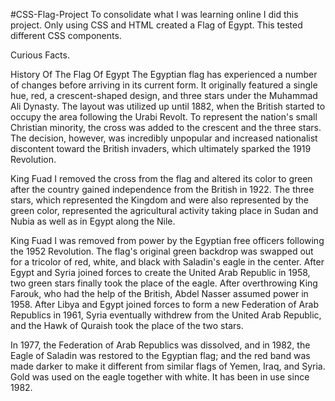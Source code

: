 #CSS-Flag-Project
To consolidate what I was learning online I did this project. Only using CSS and HTML created a Flag of Egypt.
This tested different CSS components.

Curious Facts.

History Of The Flag Of Egypt
The Egyptian flag has experienced a number of changes before arriving in its current form. It originally featured a single hue, red, a crescent-shaped design, and three stars under the Muhammad Ali Dynasty. The layout was utilized up until 1882, when the British started to occupy the area following the Urabi Revolt. To represent the nation's small Christian minority, the cross was added to the crescent and the three stars. The decision, however, was incredibly unpopular and increased nationalist discontent toward the British invaders, which ultimately sparked the 1919 Revolution.

King Fuad I removed the cross from the flag and altered its color to green after the country gained independence from the British in 1922. The three stars, which represented the Kingdom and were also represented by the green color, represented the agricultural activity taking place in Sudan and Nubia as well as in Egypt along the Nile.

King Fuad I was removed from power by the Egyptian free officers following the 1952 Revolution. The flag's original green backdrop was swapped out for a tricolor of red, white, and black with Saladin's eagle in the center. After Egypt and Syria joined forces to create the United Arab Republic in 1958, two green stars finally took the place of the eagle. After overthrowing King Farouk, who had the help of the British, Abdel Nasser assumed power in 1958. After Libya and Egypt joined forces to form a new Federation of Arab Republics in 1961, Syria eventually withdrew from the United Arab Republic, and the Hawk of Quraish took the place of the two stars.

In 1977, the Federation of Arab Republics was dissolved, and in 1982, the Eagle of Saladin was restored to the Egyptian flag; and the red band was made darker to make it different from similar flags of Yemen, Iraq, and Syria. Gold was used on the eagle together with white. It has been in use since 1982.


